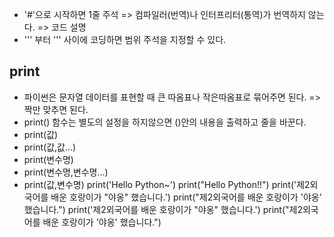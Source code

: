 - '#'으로 시작하면 1줄 주석 => 컴파일러(번역)나 인터프리터(통역)가 번역하지 않는다. => 코드 설명
- ''' 부터 ''' 사이에 코딩하면 범위 주석을 지정할 수 있다.
## print
- 파이썬은 문자열 데이터를 표현할 때 큰 따옴표나 작은따옴표로 묶어주면 된다. => 짝만 맞추면 된다.
- print() 함수는 별도의 설정을 하지않으면 ()안의 내용을 출력하고 줄을 바꾼다.
- print(값)
- print(값,값...)
- print(변수명)
- print(변수명,변수명...)
- print(값,변수명)
print('Hello Python~')
print("Hello Python!!")
print('제2외국어를 배운 호랑이가 "야옹" 했습니다.')
print("제2외국어를 배운 호랑이가 '야옹' 했습니다.")
print('제2외국어를 배운 호랑이가 \"야옹\" 했습니다.')
print("제2외국어를 배운 호랑이가 \'야옹\' 했습니다.") 
